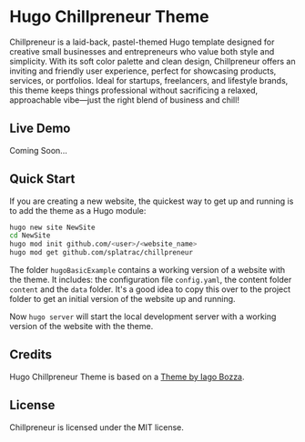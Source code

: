 # Hugo Chillpreneur Theme

Chillpreneur is a laid-back, pastel-themed Hugo template designed for creative small businesses and entrepreneurs who value both style and simplicity. With its soft color palette and clean design, Chillpreneur offers an inviting and friendly user experience, perfect for showcasing products, services, or portfolios. Ideal for startups, freelancers, and lifestyle brands, this theme keeps things professional without sacrificing a relaxed, approachable vibe—just the right blend of business and chill!

## Live Demo

Coming Soon...

## Quick Start

If you are creating a new website, the quickest way to get up and running is to
add the theme as a Hugo module:
```bash
hugo new site NewSite
cd NewSite
hugo mod init github.com/<user>/<website_name>
hugo mod get github.com/splatrac/chillpreneur
```


The folder `hugoBasicExample` contains a working version of a website with the
theme. It includes: the configuration file `config.yaml`, the content folder
`content` and the `data` folder. It's a good idea to copy this over to the
project folder to get an initial version of the website up and running.


Now `hugo server` will start the local development server with a working
version of the website with the theme.

## Credits

Hugo Chillpreneur Theme is based on a [Theme by Iago Bozza](https://gitlab.com/writeonlyhugo/up-business-theme).

## License 

Chillpreneur is licensed under the MIT license.
